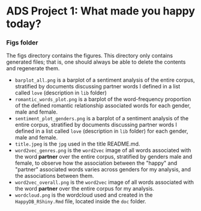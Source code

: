 # ADS Project 1: What made you happy today?
### Figs folder

The figs directory contains the figures. This directory only contains generated files; that is, one should always be able to delete the contents and regenerate them.

+ ```barplot_all.png``` is a barplot of a sentiment analysis of the entire corpus, stratified by documents discussing partner words I defined in a list called ```love``` (description in ```lib``` folder)
+ ```romantic_words_plot.png``` is a barplot of the word-frequency proportion of the defined romantic relationship associated words for each gender, male and female.
+ ```sentiment_plot_genders.png``` is a barplot of a sentiment analysis of the entire corpus, stratified by documents discussing partner words I defined in a list called ```love``` (description in ```lib``` folder) for each gender, male and female.
+ ```title.jpeg``` is the ```jpg``` used in the title README.md.
+ ```word2vec_genres.png``` is the ```word2vec``` image of all words associated with the word **partner** over the entire corpus, stratified by genders male and female, to observe how the association between the "happy" and "partner" associated words varies across genders for my analysis, and the associations between them.
+ ```word2vec_overall.png``` is the ```word2vec``` image of all words associated with the word **partner** over the entire corpus for my analysis.
+ ```wordcloud.png``` is the wordcloud used and created in the ```HappyDB_RShiny.Rmd``` file, located inside the ```doc``` folder. 
